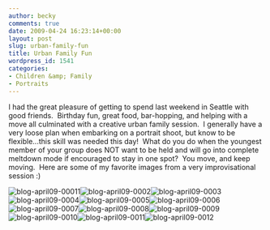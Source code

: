 ```yaml
---
author: becky
comments: true
date: 2009-04-24 16:23:14+00:00
layout: post
slug: urban-family-fun
title: Urban Family Fun
wordpress_id: 1541
categories:
- Children &amp; Family
- Portraits
---
```


I had the great pleasure of getting to spend last weekend in Seattle with good friends.  Birthday fun, great food, bar-hopping, and helping with a move all culminated with a creative urban family session.  I generally have a very loose plan when embarking on a portrait shoot, but know to be flexible...this skill was needed this day!  What do you do when the youngest member of your group does NOT want to be held and will go into complete meltdown mode if encouraged to stay in one spot?  You move, and keep moving.  Here are some of my favorite images from a very improvisational session :)




![blog-april09-00011](http://beta.beckyjenson.com/wp-content/uploads/2009/04/blog-april09-00011.jpg)![blog-april09-0002](http://beta.beckyjenson.com/wp-content/uploads/2009/04/blog-april09-0002.jpg)![blog-april09-0003](http://beta.beckyjenson.com/wp-content/uploads/2009/04/blog-april09-0003.jpg)![blog-april09-0004](http://beta.beckyjenson.com/wp-content/uploads/2009/04/blog-april09-0004.jpg)![blog-april09-0005](http://beta.beckyjenson.com/wp-content/uploads/2009/04/blog-april09-0005.jpg)![blog-april09-0006](http://beta.beckyjenson.com/wp-content/uploads/2009/04/blog-april09-0006.jpg) ![blog-april09-0007](http://beta.beckyjenson.com/wp-content/uploads/2009/04/blog-april09-0007.jpg)![blog-april09-0008](http://beta.beckyjenson.com/wp-content/uploads/2009/04/blog-april09-0008.jpg)![blog-april09-0009](http://beta.beckyjenson.com/wp-content/uploads/2009/04/blog-april09-0009.jpg)![blog-april09-0010](http://beta.beckyjenson.com/wp-content/uploads/2009/04/blog-april09-0010.jpg)![blog-april09-0011](http://beta.beckyjenson.com/wp-content/uploads/2009/04/blog-april09-0011.jpg)![blog-april09-0012](http://beta.beckyjenson.com/wp-content/uploads/2009/04/blog-april09-0012.jpg)
